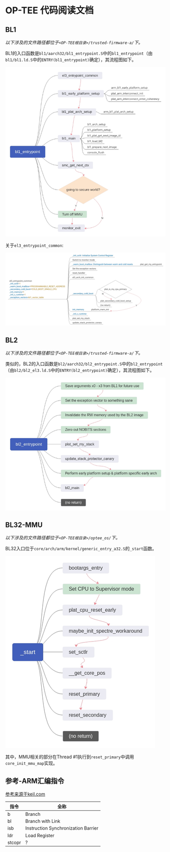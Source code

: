 # OP-TEE 代码阅读文档

## BL1

*以下涉及的文件路径都位于`<OP-TEE根目录>/trusted-firmware-a/`下。*

BL1的入口函数是`bl1/aarch32/bl1_entrypoint.S`中的`bl1_entrypoint`（由`bl1/bl1.ld.S`中的`ENTRY(bl1_entrypoint)`确定），其流程图如下。

![bl1_entrypoint-flow-chart](img-doc/01.jpg)

关于`el3_entrypoint_common`:

![el3_entrypoint_common-flow-chart](img-doc/01a.jpg)

## BL2

*以下涉及的文件路径都位于`<OP-TEE根目录>/trusted-firmware-a/`下。*

类似的，BL2的入口函数是`bl2/aarch32/bl2_entrypoint.S`中的`bl2_entrypoint`（由`bl2/bl2_el3.ld.S`中的`ENTRY(bl2_entrypoint)`确定），其流程图如下。

![bl2_entrypoint-flow-chart](img-doc/02.jpg)

## BL32-MMU

*以下涉及的文件路径都位于`<OP-TEE根目录>/optee_os/`下。*

BL32入口位于`core/arch/arm/kernel/generic_entry_a32.S`的`_start`函数。

![generic_entry_a32-flow-chart](img-doc/03.jpg)

其中，MMU相关的部分在Thread #1执行到`reset_primary`中调用`core_init_mmu_map`实现。

## 参考-ARM汇编指令

[参考来源于keil.com](http://www.keil.com/support/man/docs/armasm/armasm_dom1361289850039.htm)

| 指令 | 全称 |
| - | - |
| b | Branch |
| bl | Branch with Link |
| isb | Instruction Synchronization Barrier |
| ldr | Load Register |
| stcopr | ? |
